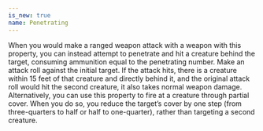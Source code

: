 ```yaml
---
is_new: true
name: Penetrating
---
```

When you would make a ranged weapon attack with a weapon with this property, you can instead attempt to penetrate and hit a creature behind the target, consuming ammunition equal to the penetrating number. Make an attack roll against the initial target. If the attack hits, there is a creature within 15 feet of that creature and directly behind it, and the original attack roll would hit the second creature, it also takes normal weapon damage. Alternatively, you can use this property to fire at a creature through partial cover. When you do so, you reduce the target’s cover by one step (from three-quarters to half or half to one-quarter), rather than targeting a second creature. 